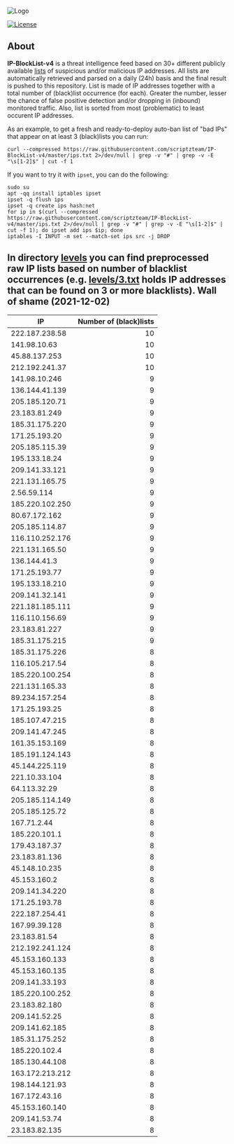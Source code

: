 ![Logo](https://i.imgur.com/PyKLAe7.png)

[![License](https://img.shields.io/badge/license-The_Unlicense-red.svg)](https://unlicense.org/)

About
----

**IP-BlockList-v4** is a threat intelligence feed based on 30+ different publicly available [lists](https://github.com/stamparm/maltrail) of suspicious and/or malicious IP addresses. All lists are automatically retrieved and parsed on a daily (24h) basis and the final result is pushed to this repository. List is made of IP addresses together with a total number of (black)list occurrence (for each). Greater the number, lesser the chance of false positive detection and/or dropping in (inbound) monitored traffic. Also, list is sorted from most (problematic) to least occurent IP addresses.

As an example, to get a fresh and ready-to-deploy auto-ban list of "bad IPs" that appear on at least 3 (black)lists you can run:

```
curl --compressed https://raw.githubusercontent.com/scriptzteam/IP-BlockList-v4/master/ips.txt 2>/dev/null | grep -v "#" | grep -v -E "\s[1-2]$" | cut -f 1
```

If you want to try it with `ipset`, you can do the following:

```
sudo su
apt -qq install iptables ipset
ipset -q flush ips
ipset -q create ips hash:net
for ip in $(curl --compressed https://raw.githubusercontent.com/scriptzteam/IP-BlockList-v4/master/ips.txt 2>/dev/null | grep -v "#" | grep -v -E "\s[1-2]$" | cut -f 1); do ipset add ips $ip; done
iptables -I INPUT -m set --match-set ips src -j DROP
```

In directory [levels](levels) you can find preprocessed raw IP lists based on number of blacklist occurrences (e.g. [levels/3.txt](levels/3.txt) holds IP addresses that can be found on 3 or more blacklists).
Wall of shame (2021-12-02)
----

|IP|Number of (black)lists|
|---|--:|
222.187.238.58|10
141.98.10.63|10
45.88.137.253|10
212.192.241.37|10
141.98.10.246|9
136.144.41.139|9
205.185.120.71|9
23.183.81.249|9
185.31.175.220|9
171.25.193.20|9
205.185.115.39|9
195.133.18.24|9
209.141.33.121|9
221.131.165.75|9
2.56.59.114|9
185.220.102.250|9
80.67.172.162|9
205.185.114.87|9
116.110.252.176|9
221.131.165.50|9
136.144.41.3|9
171.25.193.77|9
195.133.18.210|9
209.141.32.141|9
221.181.185.111|9
116.110.156.69|9
23.183.81.227|9
185.31.175.215|9
185.31.175.226|8
116.105.217.54|8
185.220.100.254|8
221.131.165.33|8
89.234.157.254|8
171.25.193.25|8
185.107.47.215|8
209.141.47.245|8
161.35.153.169|8
185.191.124.143|8
45.144.225.119|8
221.10.33.104|8
64.113.32.29|8
205.185.114.149|8
205.185.125.72|8
167.71.2.44|8
185.220.101.1|8
179.43.187.37|8
23.183.81.136|8
45.148.10.235|8
45.153.160.2|8
209.141.34.220|8
171.25.193.78|8
222.187.254.41|8
167.99.39.128|8
23.183.81.54|8
212.192.241.124|8
45.153.160.133|8
45.153.160.135|8
209.141.33.193|8
185.220.100.252|8
23.183.82.180|8
209.141.52.25|8
209.141.62.185|8
185.31.175.252|8
185.220.102.4|8
185.130.44.108|8
163.172.213.212|8
198.144.121.93|8
167.172.43.16|8
45.153.160.140|8
209.141.53.74|8
23.183.82.135|8
